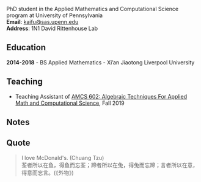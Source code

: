 PhD student in the Applied Mathematics and Computational Science program at University of Pennsylvania  
**Email**: kaifu@sas.upenn.edu  
**Address**: 1N1 David Rittenhouse Lab  

## Education

**2014-2018** - BS Applied Mathematics - Xi’an Jiaotong Liverpool University

## Teaching

- Teaching Assistant of [AMCS 602: Algebraic Techniques For Applied Math and Computational Science](https://www.math.upenn.edu/~zwang423/AMCS602_2019.html), Fall 2019

## Notes

## Quote

> I love McDonald's. (Chuang Tzu)  
> 荃者所以在鱼，得鱼而忘荃；蹄者所以在兔，得兔而忘蹄；言者所以在意，得意而忘言。(《外物》)


